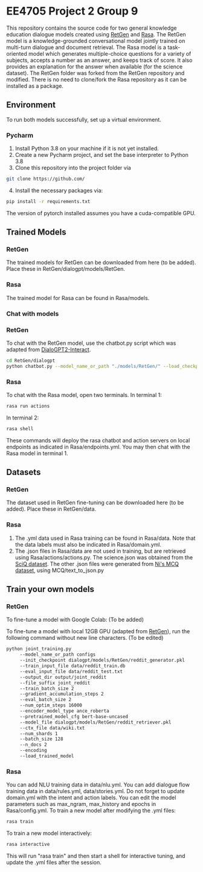 # EE4705 Project 2 Group 9

This repository contains the source code for two general knowledge education dialogue models created using [RetGen](https://github.com/dreasysnail/RetGen) and [Rasa](https://github.com/RasaHQ/rasa).
The RetGen model is a knowledge-grounded conversational model jointly trained on multi-turn dialogue and document retrieval.
The Rasa model is a task-oriented model which generates multiple-choice questions for a variety of subjects, accepts a number as an answer, and keeps track of score.
It also provides an explanation for the answer when available (for the science dataset).
The RetGen folder was forked from the RetGen repository and modified. There is no need to clone/fork the Rasa repository as it can be installed as a package.

## Environment
To run both models successfully, set up a virtual environment.
### Pycharm
1. Install Python 3.8 on your machine if it is not yet installed.
2. Create a new Pycharm project, and set the base interpreter to Python 3.8
3. Clone this repository into the project folder via
```bash
git clone https://github.com/
```

4. Install the necessary packages via:
```bash
pip install -r requirements.txt
```
The version of pytorch installed assumes you have a cuda-compatible GPU.

## Trained Models
### RetGen
The trained models for RetGen can be downloaded from here (to be added). Place these in RetGen/dialogpt/models/RetGen.
### Rasa
The trained model for Rasa can be found in Rasa/models.

### Chat with models
### RetGen
To chat with the RetGen model, use the chatbot.py script which was adapted from [DialoGPT2-Interact](https://github.com/andreamad8/DialoGPT2-Interact).
```bash
cd RetGen/dialogpt
python chatbot.py --model_name_or_path "./models/RetGen/" --load_checkpoint "./models/RetGen/reddit_generator.pkl" --generation_length 30 --max_history -2 --top_k 1
```
### Rasa
To chat with the Rasa model, open two terminals.
In terminal 1:
```bash
rasa run actions
```
In terminal 2:
```bash
rasa shell
```
These commands will deploy the rasa chatbot and action servers on local endpoints as indicated in Rasa/endpoints.yml.
You may then chat with the Rasa model in terminal 1.

## Datasets
### RetGen
The dataset used in RetGen fine-tuning can be downloaded here (to be added). Place these in RetGen/data.

### Rasa
1. The .yml data used in Rasa training can be found in Rasa/data. Note that the data labels must also be indicated in Rasa/domain.yml.
2. The .json files in Rasa/data are not used in training, but are retrieved using Rasa/actions/actions.py. The science.json was obtained from the [SciQ dataset](https://allenai.org/data/sciq ). The other .json files were generated from [Ni's MCQ dataset](https://www3.cs.stonybrook.edu/~chni/post/mcq-dataset/), using MCQ/text_to_json.py

## Train your own models
### RetGen
To fine-tune a model with Google Colab:
(To be added)

To fine-tune a model with local 12GB GPU (adapted from [RetGen](https://github.com/dreasysnail/RetGen)), run the following command without new line characters.
(To be edited)
```bash
python joint_training.py
     --model_name_or_path configs
     --init_checkpoint dialogpt/models/RetGen/reddit_generator.pkl
     --train_input_file data/reddit_train.db
     --eval_input_file data/reddit_test.txt 
     --output_dir output/joint_reddit
     --file_suffix joint_reddit
     --train_batch_size 2
     --gradient_accumulation_steps 2
     --eval_batch_size 2
     --num_optim_steps 16000
     --encoder_model_type ance_roberta
     --pretrained_model_cfg bert-base-uncased
     --model_file dialogpt/models/RetGen/reddit_retriever.pkl
     --ctx_file data/wiki.txt
     --num_shards 1
     --batch_size 128
     --n_docs 2
     --encoding
     --load_trained_model
```

### Rasa
You can add NLU training data in data/nlu.yml.
You can add dialogue flow training data in data/rules.yml, data/stories.yml.
Do not forget to update domain.yml with the intent and action labels.
You can edit the model parameters such as max_ngram, max_history and epochs in Rasa/config.yml.
To train a new model after modifying the .yml files:
```bash
rasa train
```
To train a new model interactively:
```bash
rasa interactive
```
This will run "rasa train" and then start a shell for interactive tuning, and update the .yml files after the session.